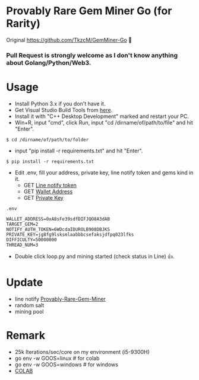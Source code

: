 # Provably Rare Gem Miner Go (for Rarity)
Original https://github.com/TkzcM/GemMiner-Go  :hugs:

### Pull Request is strongly welcome as I don't know anything about Golang/Python/Web3.

# Usage
- Install Python 3.x if you don't have it.
- Get Visual Studio Build Tools from [here](https://visualstudio.microsoft.com/thank-you-downloading-visual-studio/?sku=BuildTools&rel=16).
- Install it with "C++ Desktop Development" marked and restart your PC.
- Win+R, input "cmd", click Run, input "cd /dirname/of/path/to/file" and hit "Enter".
```
$ cd /dirname/of/path/to/folder
```
- input "pip install -r requirements.txt" and hit "Enter".
```
$ pip install -r requirements.txt
```
- Edit .env, fill your address, private key, line notify token and gems kind in it.
  - GET [Line notify token](https://notify-bot.line.me/en/)
  - GET [Wallet Address](https://metamask.zendesk.com/hc/en-us/articles/360015289512-How-to-copy-your-MetaMask-account-public-address-)
  - GET [Private Key](https://metamask.zendesk.com/hc/en-us/articles/360015289632-How-to-Export-an-Account-Private-Key)
```
.env

WALLET_ADDRESS=0xA8sFe39sdfDIFJQO8A3dAB
TARGET_GEM=2
NOTIFY_AUTH_TOKEN=6WDcdaIDUROLB908DBJKS
PRIVATE_KEY=jg8fg9lsksmlaabbbcsefaksjdfpq023lfks
DIFFICULTY=50000000
THREAD_NUM=3
```
- Double click loop.py and mining started (check status in Line) :+1:.


# Update
- line notify [Provably-Rare-Gem-Miner](https://github.com/yoyoismee/Provably-Rare-Gem-Miner?fbclid=IwAR1OPzzuoDxHGWdilWADvwNBYF7-9yZLCOLp-a6gj6FFLQxqKPHFWulpG-g)
- random salt
- mining pool

# Remark
- 25k Iterations/sec/core on my environment (i5-9300H)
- go env -w GOOS=linux # for colab
- go env -w GOOS=windows # for windows
- [COLAB](https://colab.research.google.com/drive/1SRAMRqd7mj27eqktheRRqx-f_g_yAQT9?usp=sharing)
